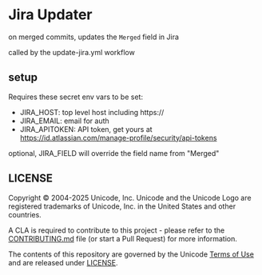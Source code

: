 # Jira Updater

on merged commits, updates the `Merged` field in Jira

called by the update-jira.yml workflow

## setup

Requires these secret env vars to be set:

- JIRA_HOST: top level host including https://
- JIRA_EMAIL: email for auth
- JIRA_APITOKEN: API token, get yours at <https://id.atlassian.com/manage-profile/security/api-tokens>

optional, JIRA_FIELD will override the field name from "Merged"

## LICENSE

Copyright © 2004-2025 Unicode, Inc. Unicode and the Unicode Logo are registered trademarks of Unicode, Inc. in the United States and other countries.

A CLA is required to contribute to this project - please refer to the [CONTRIBUTING.md](./CONTRIBUTING.md) file (or start a Pull Request) for more information.

The contents of this repository are governed by the Unicode [Terms of Use](https://www.unicode.org/copyright.html) and are released under [LICENSE](./LICENSE).
